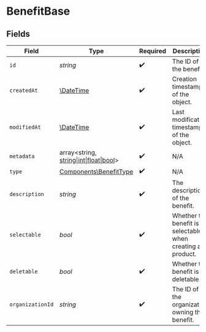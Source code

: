 # BenefitBase


## Fields

| Field                                                                                  | Type                                                                                   | Required                                                                               | Description                                                                            |
| -------------------------------------------------------------------------------------- | -------------------------------------------------------------------------------------- | -------------------------------------------------------------------------------------- | -------------------------------------------------------------------------------------- |
| `id`                                                                                   | *string*                                                                               | :heavy_check_mark:                                                                     | The ID of the benefit.                                                                 |
| `createdAt`                                                                            | [\DateTime](https://www.php.net/manual/en/class.datetime.php)                          | :heavy_check_mark:                                                                     | Creation timestamp of the object.                                                      |
| `modifiedAt`                                                                           | [\DateTime](https://www.php.net/manual/en/class.datetime.php)                          | :heavy_check_mark:                                                                     | Last modification timestamp of the object.                                             |
| `metadata`                                                                             | array<string, [string\|int\|float\|bool](../../Models/Components/BenefitBaseMetadata.md)> | :heavy_check_mark:                                                                     | N/A                                                                                    |
| `type`                                                                                 | [Components\BenefitType](../../Models/Components/BenefitType.md)                       | :heavy_check_mark:                                                                     | N/A                                                                                    |
| `description`                                                                          | *string*                                                                               | :heavy_check_mark:                                                                     | The description of the benefit.                                                        |
| `selectable`                                                                           | *bool*                                                                                 | :heavy_check_mark:                                                                     | Whether the benefit is selectable when creating a product.                             |
| `deletable`                                                                            | *bool*                                                                                 | :heavy_check_mark:                                                                     | Whether the benefit is deletable.                                                      |
| `organizationId`                                                                       | *string*                                                                               | :heavy_check_mark:                                                                     | The ID of the organization owning the benefit.                                         |